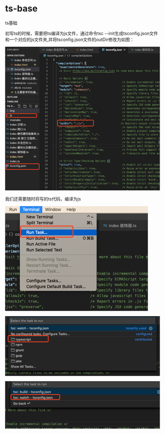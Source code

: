 # ts-base
ts基础

初写ts的时候，需要把ts编译为js文件，通过命令tsc --init生成tsconfig.json文件和一个对应的js文件夹,并将tsconfig.json文件的outDir修改为如图：

![image](https://github.com/cuminzh/ts-base/raw/master/img/WX20200527-161150.png)

我们还需要随时将写的ts代码，编译为js

![image](https://github.com/cuminzh/ts-base/blob/master/img/WX20200527-162254.png)

![image](https://github.com/cuminzh/ts-base/blob/master/img/WX20200527-162337.png)

![image](https://github.com/cuminzh/ts-base/blob/master/img/WX20200527-162422.png)

